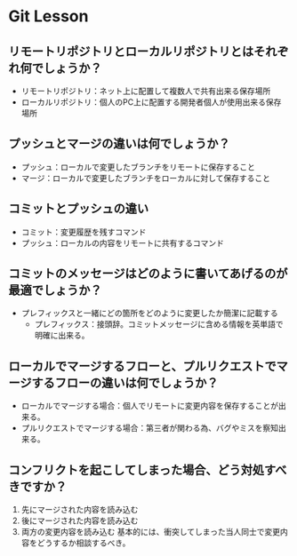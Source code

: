 # Git Lesson

## リモートリポジトリとローカルリポジトリとはそれぞれ何でしょうか？

- リモートリポジトリ：ネット上に配置して複数人で共有出来る保存場所
- ローカルリポジトリ：個人のPC上に配置する開発者個人が使用出来る保存場所

## プッシュとマージの違いは何でしょうか？

- プッシュ：ローカルで変更したブランチをリモートに保存すること
- マージ：ローカルで変更したブランチをローカルに対して保存すること

## コミットとプッシュの違い

- コミット：変更履歴を残すコマンド
- プッシュ：ローカルの内容をリモートに共有するコマンド

## コミットのメッセージはどのように書いてあげるのが最適でしょうか？

- プレフィックスと一緒にどの箇所をどのように変更したか簡潔に記載する
  - プレフィックス：接頭辞。コミットメッセージに含める情報を英単語で明確に出来る。

## ローカルでマージするフローと、プルリクエストでマージするフローの違いは何でしょうか？

- ローカルでマージする場合：個人でリモートに変更内容を保存することが出来る。
- プルリクエストでマージする場合：第三者が関わる為、バグやミスを察知出来る。

## コンフリクトを起こしてしまった場合、どう対処すべきですか？

1. 先にマージされた内容を読み込む
1. 後にマージされた内容を読み込む
1. 両方の変更内容を読み込む
  基本的には、衝突してしまった当人同士で変更内容をどうするか相談するべき。